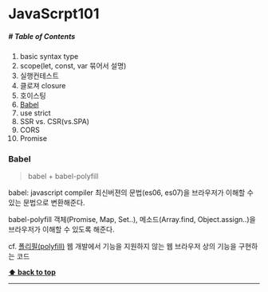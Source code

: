 # JavaScrpt101

##### # Table of Contents
1. basic syntax type
1. scope(let, const, var 묶어서 설명)
1. 실행컨테스트
1. 클로져 closure
1. 호이스팅
1. [Babel](#babel)
1. use strict
1. SSR vs. CSR(vs.SPA)
1. CORS
1. Promise


### Babel
> babel + babel-polyfill

babel: javascript compiler
최신버젼의 문법(es06, es07)을 브라우저가 이해할 수 있는 문법으로 변환해준다.

babel-polyfill
객체(Promise, Map, Set..), 메소드(Array.find, Object.assign..)을 브라우저가 이해할 수 있도록 해준다.

cf. [폴리필(polyfill)](https://ko.wikipedia.org/wiki/%ED%8F%B4%EB%A6%AC%ED%95%84_(%ED%94%84%EB%A1%9C%EA%B7%B8%EB%9E%98%EB%B0%8D))
웹 개발에서 기능을 지원하지 않는 웹 브라우저 상의 기능을 구현하는 코드


**[⬆ back to top](#table-of-contents)**

---

### #
